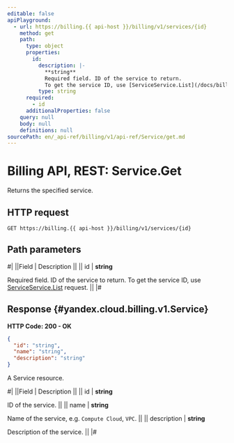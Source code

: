 ```yaml
---
editable: false
apiPlayground:
  - url: https://billing.{{ api-host }}/billing/v1/services/{id}
    method: get
    path:
      type: object
      properties:
        id:
          description: |-
            **string**
            Required field. ID of the service to return.
            To get the service ID, use [ServiceService.List](/docs/billing/api-ref/Service/list#List) request.
          type: string
      required:
        - id
      additionalProperties: false
    query: null
    body: null
    definitions: null
sourcePath: en/_api-ref/billing/v1/api-ref/Service/get.md
---
```


# Billing API, REST: Service.Get

Returns the specified service.

## HTTP request

```
GET https://billing.{{ api-host }}/billing/v1/services/{id}
```

## Path parameters

#|
||Field | Description ||
|| id | **string**

Required field. ID of the service to return.
To get the service ID, use [ServiceService.List](/docs/billing/api-ref/Service/list#List) request. ||
|#

## Response {#yandex.cloud.billing.v1.Service}

**HTTP Code: 200 - OK**

```json
{
  "id": "string",
  "name": "string",
  "description": "string"
}
```

A Service resource.

#|
||Field | Description ||
|| id | **string**

ID of the service. ||
|| name | **string**

Name of the service, e.g. `Compute Cloud`, `VPC`. ||
|| description | **string**

Description of the service. ||
|#